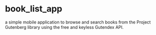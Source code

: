 # book_list_app
 a simple mobile application to browse and search books from the Project Gutenberg library using the free and keyless Gutendex API.
